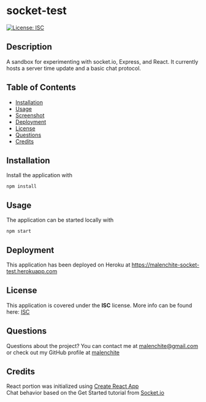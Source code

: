 # socket-test
[![License: ISC](https://img.shields.io/badge/License-ISC-blue.svg)](https://opensource.org/licenses/ISC)
## Description
A sandbox for experimenting with socket.io, Express, and React. It currently hosts a server time update and a basic chat protocol.

## Table of Contents
* [Installation](#Installation)
* [Usage](#Usage)
* [Screenshot](#Screenshot)
* [Deployment](#Deployment)
* [License](#License)
* [Questions](#Questions)
* [Credits](#Credits)

## Installation
Install the application with
```
npm install
```

## Usage
The application can be started locally with
```
npm start
```

## Deployment
This application has been deployed on Heroku at https://malenchite-socket-test.herokuapp.com

## License  
This application is covered under the **ISC** license. More info can be found here: [ISC](https://opensource.org/licenses/ISC)

## Questions
Questions about the project? You can contact me at malenchite@gmail.com or check out my GitHub profile at [malenchite](https://github.com/malenchite)

## Credits
React portion was initialized using [Create React App](https://create-react-app.dev/)  
Chat behavior based on the Get Started tutorial from [Socket.io](https://socket.io/)
